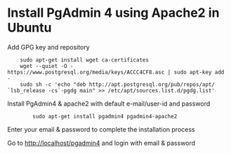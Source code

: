 # Install PgAdmin 4 using Apache2 in Ubuntu    

Add GPG key and repository  
```
    sudo apt-get install wget ca-certificates 
    wget --quiet -O - https://www.postgresql.org/media/keys/ACCC4CF8.asc | sudo apt-key add - 
    sudo sh -c 'echo "deb http://apt.postgresql.org/pub/repos/apt/ `lsb_release -cs`-pgdg main" >> /etc/apt/sources.list.d/pgdg.list' 
```
Install PgAdmin4 & apache2 with default e-mail/user-id and password

```
        sudo apt-get install pgadmin4 pgadmin4-apache2 
```
Enter your email & password to complete the installation process 

Go to [http://localhost/pgadmin4](browser) and login with email & password

     

 